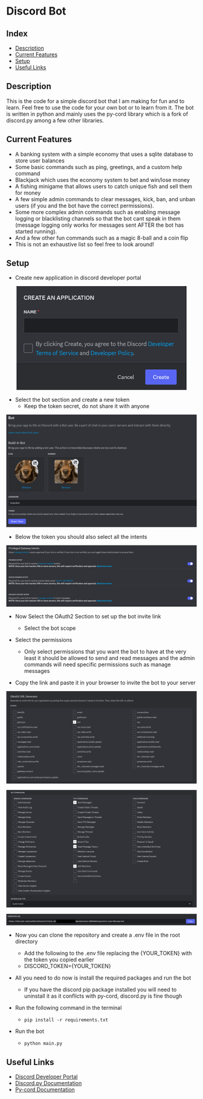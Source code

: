 # Discord Bot

## Index
*  [Description](#Description)
*  [Current Features](#Current-Features)
*  [Setup](#Setup)
*  [Useful Links](#Useful-Links)

## Description
 This is the code for a simple discord bot that I am making for fun and to learn.
 Feel free to use the code for your own bot or to learn from it.
 The bot is written in python and mainly uses the py-cord library which is a fork of discord.py among a few other libraries.

## Current Features
*   A banking system with a simple economy that uses a sqlite database to store user balances
*   Some basic commands such as ping, greetings, and a custom help command
*   Blackjack which uses the economy system to bet and win/lose money
*   A fishing minigame that allows users to catch unique fish and sell them for money
*   A few simple admin commands to clear messages, kick, ban, and unban users (if you and the bot have the correct permissions).
*   Some more complex admin commands such as enabling message logging or blacklisting channels so that the bot cant speak in them (message logging only works for messages sent AFTER the bot has started running).
*   And a few other fun commands such as a magic 8-ball and a coin flip
*   This is not an exhaustive list so feel free to look around!

## Setup
*  Create new application in discord developer portal

<p align="center">
<img src="img/ApplicationPage.png" alt="Application Creation Page Image">
</p>

*  Select the bot section and create a new token 
   *  Keep the token secret, do not share it with anyone
  
<p align="center">
<img src="img/BotPage.png" alt="Token Page Image">
</p>

*  Below the token you should also select all the intents

<p align="center">
<img src="img/IntentsPage.png" alt="Intents Page Image">
</p>

*  Now Select the OAuth2 Section to set up the bot invite link
   *  Select the bot scope

*  Select the permissions
   * Only select permissions that you want the bot to have at the very least it should be allowed to send and read messages and the admin commands will need specific permissions such as manage messages

* Copy the link and paste it in your browser to invite the bot to your server

<p align="center">
<img src="img/ScopePage.png" alt="Scope Page Image">
</p>

<p align="center">
<img src="img/PermissionsPage.png" alt="Permissions Page Image">
</p>

<p align="center">
<img src="img/URLPage.png" alt="Invite Link Page Image">
</p>

*  Now you can clone the repository and create a .env file in the root directory
   *  Add the following to the .env file replacing the {YOUR_TOKEN} with the token you copied earlier
   *  DISCORD_TOKEN={YOUR_TOKEN}

*  All you need to do now is install the required packages and run the bot
   *  If you have the discord pip package installed you will need to uninstall it as it conflicts with py-cord, discord.py is fine though
*  Run the following command in the terminal
    *  `pip install -r requirements.txt`
  *  Run the bot
     *  `python main.py`

## Useful Links
*  [Discord Developer Portal](https://discord.com/developers/applications)
*  [Discord.py Documentation](https://discordpy.readthedocs.io/en/stable/)
*  [Py-cord Documentation](https://guide.pycord.dev/introduction)
